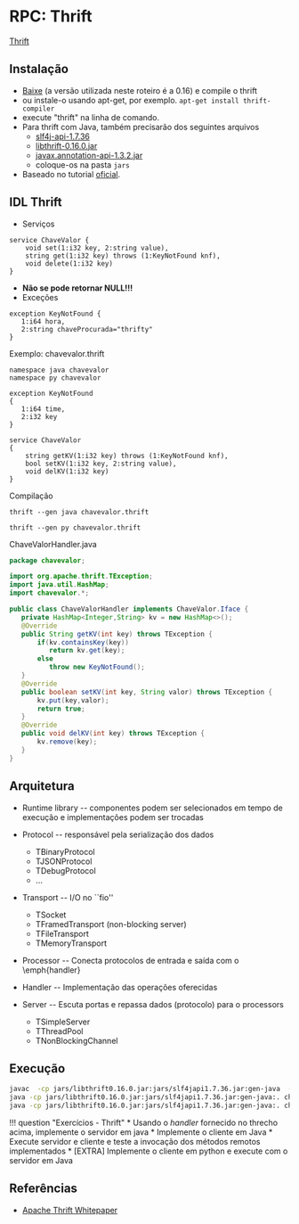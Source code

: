 # RPC: Thrift

[Thrift](https://thrift.apache.org/)

## Instalação

* [Baixe](https://dlcdn.apache.org/thrift/) (a versão utilizada neste roteiro é a 0.16) e compile o thrift
* ou instale-o usando apt-get, por exemplo. `apt-get install thrift-compiler`
* execute "thrift" na linha de comando.
* Para thrift com Java, também precisarão dos seguintes arquivos
  * [slf4j-api-1.7.36](http://mvnrepository.com/artifact/org.slf4j/slf4j-api/1.7.36)
  * [libthrift-0.16.0.jar](https://mvnrepository.com/artifact/org.apache.thrift/libthrift/0.16.0)
  * [javax.annotation-api-1.3.2.jar](https://mvnrepository.com/artifact/javax.annotation/javax.annotation-api/1.3.2)
  * coloque-os na pasta `jars`
* Baseado no tutorial [oficial](https://thrift.apache.org/tutorial/java.html).

## IDL Thrift

* Serviços
```thrift
service ChaveValor {
    void set(1:i32 key, 2:string value),
    string get(1:i32 key) throws (1:KeyNotFound knf),
    void delete(1:i32 key)
}
```
* **Não se pode retornar NULL!!!**
* Exceções
```thrift
exception KeyNotFound {
   1:i64 hora,
   2:string chaveProcurada="thrifty"
}
```

Exemplo: chavevalor.thrift

```Thrift
namespace java chavevalor
namespace py chavevalor

exception KeyNotFound
{
   1:i64 time,
   2:i32 key
}

service ChaveValor
{
    string getKV(1:i32 key) throws (1:KeyNotFound knf),
    bool setKV(1:i32 key, 2:string value),
    void delKV(1:i32 key)
}
``` 

Compilação

`thrift --gen java chavevalor.thrift`

`thrift --gen py chavevalor.thrift`

ChaveValorHandler.java
```Java
package chavevalor;

import org.apache.thrift.TException;
import java.util.HashMap;
import chavevalor.*;

public class ChaveValorHandler implements ChaveValor.Iface {
   private HashMap<Integer,String> kv = new HashMap<>();
   @Override
   public String getKV(int key) throws TException {
       if(kv.containsKey(key))
          return kv.get(key);
       else
          throw new KeyNotFound();
   }
   @Override
   public boolean setKV(int key, String valor) throws TException {
       kv.put(key,valor);
       return true;
   }
   @Override
   public void delKV(int key) throws TException {
       kv.remove(key);
   }    
}
```

## Arquitetura 

* Runtime library -- componentes podem ser selecionados em tempo de execução e implementações podem ser trocadas
* Protocol -- responsável pela serialização dos dados
  * TBinaryProtocol
  * TJSONProtocol
  * TDebugProtocol
  * ...
* Transport -- I/O no ``fio''
  * TSocket
  * TFramedTransport (non-blocking server)
  * TFileTransport
  * TMemoryTransport
* Processor -- Conecta protocolos de entrada e saída com o \emph{handler}

* Handler -- Implementação das operações oferecidas
* Server -- Escuta portas e repassa dados (protocolo) para o processors
  * TSimpleServer
  * TThreadPool
  * TNonBlockingChannel


## Execução

```bash
javac  -cp jars/libthrift0.16.0.jar:jars/slf4japi1.7.36.jar:gen-java  -d . *.java 
java -cp jars/libthrift0.16.0.jar:jars/slf4japi1.7.36.jar:gen-java:. chavevalor.ChaveValorServer
java -cp jars/libthrift0.16.0.jar:jars/slf4japi1.7.36.jar:gen-java:. chavevalor.ChaveValorClient
```


!!! question "Exercícios - Thrift"
    * Usando o *handler* fornecido no threcho acima, implemente o servidor em java
    * Implemente o cliente em Java 
    * Execute servidor e cliente e teste a invocação dos métodos remotos implementados
    * [EXTRA] Implemente o cliente em python e execute com o servidor em Java 


## Referências

* [Apache Thrift Whitepaper](https://thrift.apache.org/static/files/thrift-20070401.pdf)
